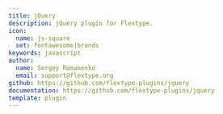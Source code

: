 ```yaml
---
title: jQuery
description: jQuery plugin for Flextype.
icon:
  name: js-square
  set: fontawesome|brands
keywords: javascript
author:
  name: Sergey Romanenko
  email: support@flextype.org
github: https://github.com/flextype-plugins/jquery
documentation: https://github.com/flextype-plugins/jquery
template: plugin
---
```


